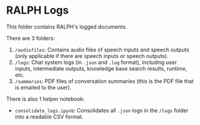 # RALPH Logs

This folder contains RALPH's logged documents.

There are 3 folders:
1. `/audiofiles`: Contains audio files of speech inputs and speech outputs (only applicable if there are speech inputs or speech outputs).
2. `/logs`: Chat system logs (in `.json` and `.log` format), including user inputs, intermediate outputs, knowledge base search results, runtime, etc.
3. `/summaries`: PDF files of conversation summaries (this is the PDF file that is emailed to the user).

There is also 1 helper notebook:
- `consolidate_logs.ipynb`: Consolidates all `.json` logs in the `/logs` folder into a readable CSV format.